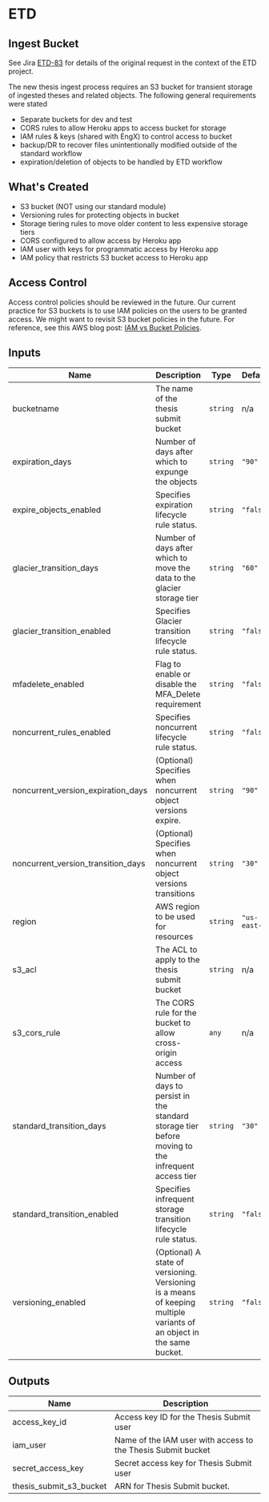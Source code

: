# ETD

## Ingest Bucket

See Jira [ETD-83](https://mitlibraries.atlassian.net/browse/ETD-83?atlOrigin=eyJpIjoiMzU3OWZjYzcxNDdkNDJiMzgxMGM4NTRlYzc1MWIzZGMiLCJwIjoiaiJ9) for details of the original request in the context of the ETD project.

The new thesis ingest process requires an S3 bucket for transient storage of ingested theses and related objects. The following general requirements were stated

* Separate buckets for dev and test
* CORS rules to allow Heroku apps to access bucket for storage
* IAM rules & keys (shared with EngX) to control access to bucket
* backup/DR to recover files unintentionally modified outside of the standard workflow
* expiration/deletion of objects to be handled by ETD workflow

## What's Created

* S3 bucket (NOT using our standard module)
* Versioning rules for protecting objects in bucket
* Storage tiering rules to move older content to less expensive storage tiers
* CORS configured to allow access by Heroku app
* IAM user with keys for programmatic access by Heroku app
* IAM policy that restricts S3 bucket access to Heroku app

## Access Control

Access control policies should be reviewed in the future. Our current practice for S3 buckets is to use IAM policies on the users to be granted access. We might want to revisit S3 bucket policies in the future. For reference, see this AWS blog post: [IAM vs Bucket Policies](https://aws.amazon.com/blogs/security/iam-policies-and-bucket-policies-and-acls-oh-my-controlling-access-to-s3-resources/).

## Inputs

| Name | Description | Type | Default | Required |
|------|-------------|------|---------|:--------:|
| bucketname | The name of the thesis submit bucket | `string` | n/a | yes |
| expiration\_days | Number of days after which to expunge the objects | `string` | `"90"` | no |
| expire\_objects\_enabled | Specifies expiration lifecycle rule status. | `string` | `"false"` | no |
| glacier\_transition\_days | Number of days after which to move the data to the glacier storage tier | `string` | `"60"` | no |
| glacier\_transition\_enabled | Specifies Glacier transition lifecycle rule status. | `string` | `"false"` | no |
| mfadelete\_enabled | Flag to enable or disable the MFA\_Delete requirement | `string` | `"false"` | no |
| noncurrent\_rules\_enabled | Specifies noncurrent lifecycle rule status. | `string` | `"false"` | no |
| noncurrent\_version\_expiration\_days | (Optional) Specifies when noncurrent object versions expire. | `string` | `"90"` | no |
| noncurrent\_version\_transition\_days | (Optional) Specifies when noncurrent object versions transitions | `string` | `"30"` | no |
| region | AWS region to be used for resources | `string` | `"us-east-1"` | no |
| s3\_acl | The ACL to apply to the thesis submit bucket | `string` | n/a | yes |
| s3\_cors\_rule | The CORS rule for the bucket to allow cross-origin access | `any` | n/a | yes |
| standard\_transition\_days | Number of days to persist in the standard storage tier before moving to the infrequent access tier | `string` | `"30"` | no |
| standard\_transition\_enabled | Specifies infrequent storage transition lifecycle rule status. | `string` | `"false"` | no |
| versioning\_enabled | (Optional) A state of versioning. Versioning is a means of keeping multiple variants of an object in the same bucket. | `string` | `"false"` | no |

## Outputs

| Name | Description |
|------|-------------|
| access\_key\_id | Access key ID for the Thesis Submit user |
| iam\_user | Name of the IAM user with access to the Thesis Submit bucket |
| secret\_access\_key | Secret access key for Thesis Submit user |
| thesis\_submit\_s3\_bucket | ARN for Thesis Submit bucket. |